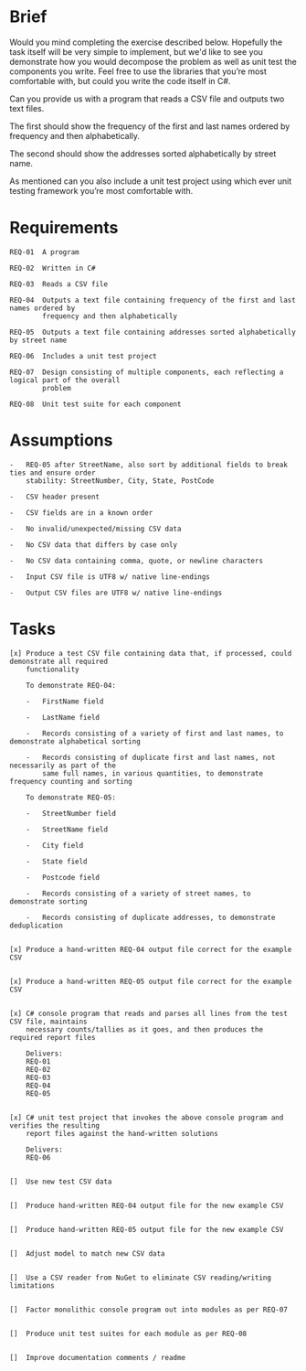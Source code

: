 Brief
=====

Would you mind completing the exercise described below.  Hopefully the task itself will be very
simple to implement, but we'd like to see you demonstrate how you would decompose the problem as
well as unit test the components you write.  Feel free to use the libraries that you’re most
comfortable with, but could you write the code itself in C#.

Can you provide us with a program that reads a CSV file and outputs two text files. 

The first should show the frequency of the first and last names ordered by frequency and then
alphabetically. 

The second should show the addresses sorted alphabetically by street name. 

As mentioned can you also include a unit test project using which ever unit testing framework you’re
most comfortable with.



Requirements
============

    REQ-01  A program

    REQ-02  Written in C#

    REQ-03  Reads a CSV file

    REQ-04  Outputs a text file containing frequency of the first and last names ordered by
            frequency and then alphabetically

    REQ-05  Outputs a text file containing addresses sorted alphabetically by street name

    REQ-06  Includes a unit test project

    REQ-07  Design consisting of multiple components, each reflecting a logical part of the overall
            problem

    REQ-08  Unit test suite for each component



Assumptions
===========

    -   REQ-05 after StreetName, also sort by additional fields to break ties and ensure order
        stability: StreetNumber, City, State, PostCode

    -   CSV header present

    -   CSV fields are in a known order

    -   No invalid/unexpected/missing CSV data

    -   No CSV data that differs by case only

    -   No CSV data containing comma, quote, or newline characters

    -   Input CSV file is UTF8 w/ native line-endings

    -   Output CSV files are UTF8 w/ native line-endings



Tasks
=====

    [x] Produce a test CSV file containing data that, if processed, could demonstrate all required
        functionality

        To demonstrate REQ-04:

        -   FirstName field

        -   LastName field

        -   Records consisting of a variety of first and last names, to demonstrate alphabetical sorting

        -   Records consisting of duplicate first and last names, not necessarily as part of the
            same full names, in various quantities, to demonstrate frequency counting and sorting

        To demonstrate REQ-05:

        -   StreetNumber field

        -   StreetName field

        -   City field

        -   State field

        -   Postcode field

        -   Records consisting of a variety of street names, to demonstrate sorting

        -   Records consisting of duplicate addresses, to demonstrate deduplication


    [x] Produce a hand-written REQ-04 output file correct for the example CSV


    [x] Produce a hand-written REQ-05 output file correct for the example CSV


    [x] C# console program that reads and parses all lines from the test CSV file, maintains
        necessary counts/tallies as it goes, and then produces the required report files

        Delivers:
        REQ-01
        REQ-02
        REQ-03
        REQ-04
        REQ-05


    [x] C# unit test project that invokes the above console program and verifies the resulting
        report files against the hand-written solutions

        Delivers:
        REQ-06


    []  Use new test CSV data


    []  Produce hand-written REQ-04 output file for the new example CSV


    []  Produce hand-written REQ-05 output file for the new example CSV


    []  Adjust model to match new CSV data


    []  Use a CSV reader from NuGet to eliminate CSV reading/writing limitations


    []  Factor monolithic console program out into modules as per REQ-07


    []  Produce unit test suites for each module as per REQ-08


    []  Improve documentation comments / readme

